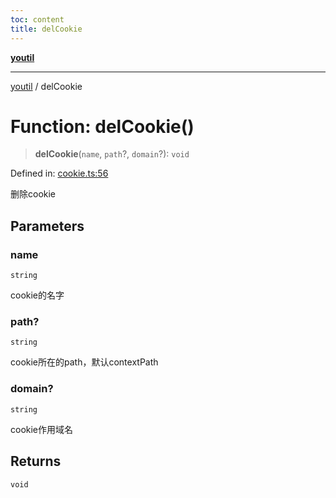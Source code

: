 ```yaml
---
toc: content
title: delCookie
---
```

[**youtil**](../README.md)

***

[youtil](../globals.md) / delCookie

# Function: delCookie()

> **delCookie**(`name`, `path`?, `domain`?): `void`

Defined in: [cookie.ts:56](https://github.com/sxei/youtil/blob/e9b34c64623618e698ab667bad1efa38ce987ab1/src/cookie.ts#L56)

删除cookie

## Parameters

### name

`string`

cookie的名字

### path?

`string`

cookie所在的path，默认contextPath

### domain?

`string`

cookie作用域名

## Returns

`void`
